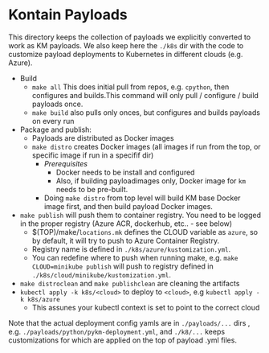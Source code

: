 # Kontain Payloads

This directory keeps the collection of payloads we explicitly converted to work as KM payloads.
We also keep here the `./k8s` dir with the code to customize payload deployments to Kubernetes in different clouds (e.g. Azure).


* Build
  * `make all` This does initial pull from repos, e.g. `cpython`, then configures and builds.This command will only pull / configure / build payloads once.
  * `make build` also pulls only onces, but configures and builds payloads on every run
* Package and publish:
  * Payloads are distributed as Docker images
  * `make distro` creates Docker images (all images if run from the top, or specific image if run in a specifif dir)
    * *Prerequisites*
      * Docker needs to be install and configured
      * Also, if building payloadimages only, Docker image for `km` needs to be pre-built.
    * Doing `make distro` from top level will build KM base Docker image first, and then build payload  Docker images.
* `make publish` will push them to container registry. You need to be logged in the proper registry (Azure ACR, dockerhub, etc.. - see below)
  * $(TOP)/make/`locations.mk` defines the CLOUD variable as `azure`, so by default, it will try to push to Azure Container Registry.
  * Registry name is defined in `./k8s/azure/kustomization.yml`.
  * You can redefine where to push when running make, e.g.  `make CLOUD=minikube publish` will push to registry defined in `./k8s/cloud/minikube/kustomization.yml`.
* `make distroclean` and `make publishclean` are cleaning the artifacts
* `kubectl apply -k k8s/<cloud>` to deploy to `<cloud>`, e.g `kubectl apply -k k8s/azure`
  * This assunes your kubectl context is set to point to the correct cloud


Note that the actual deployment config yamls are in `./payloads/...` dirs , e.g. `./payloads/python/pykm-deployment.yml`, and `./k8/...` keeps customizations for which are applied on the top of payload .yml files.
